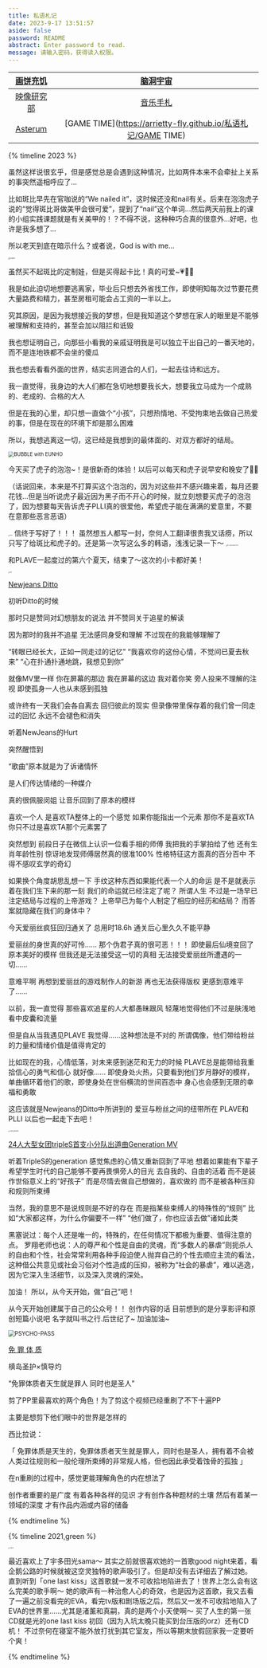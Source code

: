 ```yaml
---
title: 私语札记
date: 2023-9-17 13:51:57
aside: false
password: README  
abstract: Enter password to read. 
message: 请输入密码，获得读入权限。
---
```




| [画饼充饥](https://arrietty-fly.github.io/私语札记/画饼充饥) | [脑洞宇宙](https://arrietty-fly.github.io/私语札记/脑洞宇宙) |
| :----------------------------------------------------------: | :----------------------------------------------------------: |
| [映像研究部](https://arrietty-fly.github.io/私语札记/映像研究部) | [音乐手札](https://arrietty-fly.github.io/异世相遇/音乐手札) |
|  [Asterum](https://arrietty-fly.github.io/异世相遇/Asterum)  | [GAME TIME](https://arrietty-fly.github.io/私语札记/GAME TIME) |

{% timeline 2023 %}

<!-- timeline 10-24 -->

虽然这样说很玄乎，但是感觉总是会遇到这种情况，比如两件本来不会牵扯上关系的事突然遥相呼应了...

比如斑比早先在官咖说的“We nailed it”，这时候还没和nail有关。后来在泡泡虎子说的“觉得斑比哥做美甲会很可爱”，提到了“nail”这个单词...然后两天前我上的课的小组实践课题就是有关美甲的！？不得不说，这种种巧合真的很意外...好吧，也许是我多想了...

所以老天到底在暗示什么？或者说，God is with me...

<!-- endtimeline -->

<!-- timeline 10-15 -->

<img src="私语札记/卡比.jpg" alt="Letter" style="zoom: 25%;" />

虽然买不起斑比的定制娃，但是买得起卡比！真的可爱~💗🍑🍓

<!-- endtimeline -->

<!-- timeline 09-30 -->

我是如此迫切地想要逃离家，毕业后只想去外省找工作，即使明知每次过节要花费大量路费和精力，甚至房租可能会占工资的一半以上。

究其原因，是因为我想接近我的梦想，但是我知道这个梦想在家人的眼里是不能够被理解和支持的，甚至会加以阻拦和诋毁

我也想证明自己，向那些小看我的亲戚证明我是可以独立干出自己的一番天地的，而不是连地铁都不会坐的傻瓜

我也想去看看外面的世界，结实志同道合的人们，一起去往诗和远方。

我一直觉得，我身边的大人们都在急切地想要我长大，想要我立马成为一个成熟的、老成的、合格的大人

但是在我的心里，却只想一直做个“小孩”，只想热情地、不受拘束地去做自己热爱的事，但是在现在的环境下却是那么困难

所以，我想逃离这一切，这已经是我想到的最体面的、对双方都好的结局。

<!-- endtimeline -->

<!-- timeline 09-19 -->

<img src="私语札记/BUBBLE with EUNHO.jpg" alt="BUBBLE with EUNHO" style="zoom: 70%;" />

今天买了虎子的泡泡~！是很新奇的体验！以后可以每天和虎子说早安和晚安了🥰🥰

（话说回来，本来是不打算买这个泡泡的，因为对这些并不感兴趣来着，每月还要花钱...但是当听说虎子最近因为黑子而不开心的时候，就立刻想要买虎子的泡泡了，因为想要每天告诉虎子PLLI真的很爱他，希望虎子能在满满的爱意里，不要在意那些恶言恶语）

<!-- endtimeline -->

<!-- timeline 09-16 -->
<img src="私语札记/Letter.jpg" alt="Letter" style="zoom: 15%;" />
信终于写好了！！！
虽然想五人都写一封，奈何人工翻译很贵我又话痨，所以只写了给斑比和虎子的。还是第一次写这么多的韩语，浅浅记录一下～

<!-- endtimeline -->

<!-- timeline 09-15 -->

<img src="私语札记/第六个夏天 With PLAVE.jpg" alt="第六个夏天 With PLAVE" style="zoom: 15%;"/>

和PLAVE一起度过的第六个夏天，结束了～这次的小卡都好美！

<!-- endtimeline -->

<!-- timeline 09-05 -->

<img src="私语札记/Ditto.png" alt="Ditto" style="zoom: 15%;"/>

[Newjeans  Ditto](https://www.bilibili.com/video/BV1he4y1K7nu?p=1&vd_source=683accdf4a366c372d15625bf59c99d7)

初听Ditto的时候 

那时只是赞同对幻想朋友的说法 并不赞同关于追星的解读 

因为那时的我并不追星 无法感同身受和理解 不过现在的我能够理解了

 “转眼已经长大，正如一同走过的记忆” “我喜欢你的这份心情，不觉间已夏去秋来” “心在扑通扑通地跳，我想见到你” 

就像MV里一样 你在屏幕的那边 我在屏幕的这边 我对着你笑 旁人投来不理解的注视 即使孤身一人也从未感到孤独 

或许终有一天我们会各自离去  回归彼此的现实 但录像带里保存着的我们曾一同走过的回忆 永远不会褪色和消失

<!-- endtimeline -->

<!-- timeline 08-01 -->

听着NewJeans的Hurt

突然醒悟到

“歌曲”原本就是为了诉诸情怀

是人们传达情绪的一种媒介

真的很佩服闵姐  让音乐回到了原本的模样

<!-- endtimeline -->

<!-- timeline 07-29 -->

喜欢一个人
是喜欢TA整体上的一个感觉
如果你能指出一个元素
那你不是喜欢TA
你只不过是喜欢TA那个元素罢了

<!-- endtimeline -->

<!-- timeline 07-12 -->

突然想到
前段日子在微信上认识一位看手相的师傅
我把我的手掌拍给了他
还有生肖年龄性别
惊讶地发现师傅居然真的很准100%
性格特征这方面真的百分百中
不得不感叹玄学的奇幻

如果换个角度胡思乱想一下
手纹这种东西如果能代表一个人的命运
是不是就表示着在我们生下来的那一刻
我们的命运就已经注定了呢？
所谓人生
不过是一场早已注定结局与过程的上帝游戏？
上帝早已为每个人制定了相应的经历和结局？
而答案就隐藏在我们的身体中？

<!-- endtimeline -->

<!-- timeline 07-07 -->

今天爱丽丝疯狂回归通关了  总用时18.6h
通关后心里久久不能平静

爱丽丝的身世真的好可怜……
那个伪君子真的很可恶！！！
即使最后仙境变回了原本美好的模样
但我还是无法接受这一切的真相
无法接受爱丽丝所遭遇的一切……

意难平啊
再想到爱丽丝的游戏制作人的新游
再也无法获得版权
更感到意难平了……

<!-- endtimeline -->

<!-- timeline 04-29 -->

以前，我一直觉得
那些喜欢追星的人大都愚昧跟风
轻蔑地觉得他们不过是肤浅地看中皮囊和流量

但是自从当我遇见PLAVE
我觉得……这种想法是不对的
所谓偶像，他们带给粉丝的力量和情绪价值是值得肯定的

比如现在的我，心情低落，对未来感到迷茫和无力的时候
PLAVE总是能带给我重拾信心的勇气和信心
就好像……
即使身处火热，只要看到他们岁月静好的模样，单曲循环着他们的歌，即使身处在世俗横流的世间百态中
身心也会感到无限的幸福和勇敢

这应该就是Newjeans的Ditto中所讲到的
爱豆与粉丝之间的纽带所在
PLAVE和PLLI 以后也一起走下去吧！

<!-- endtimeline -->

<!-- timeline 04-28 -->

<img src="私语札记/TripleS generation.png" alt="TripleS generation" style="zoom: 15%;"/>

[24人大型女团tripleS首支小分队出道曲Generation MV](https://www.bilibili.com/video/BV1Se4y177DW/?spm_id_from=333.337.search-card.all.click&vd_source=683accdf4a366c372d15625bf59c99d7)

听着TripleS的generation
感觉焦虑的心情又重新回到了平地
想着如果能有下辈子
希望学生时代的自己能够不要再畏惧旁人的目光
去自我的、自由的活着
而不是装作世俗意义上的“好孩子”
而是尽情去做自己想做的，喜欢做的
而不是被各种压抑和规则所束缚

当然，我的意思不是说规则是不好的存在
而是指某些束缚人的特殊性的“规则”
比如“大家都这样，为什么你偏要不一样”
“他们做了，你也应该去做”诸如此类

黑塞说过：每个人还是唯一的，特殊的，在任何情况下都极为重要、值得注意的点。
罗翔老师也说：人的尊严和个性是自由的灵魂，而“多数人的暴虐”则扼杀人的自由和个性，社会常常利用各种手段迫使人抛弃自己的个性去顺应主流的看法，这种借公共意见或社会习俗对个性造成的压抑，被称为“社会的暴虐”，难以逃逸，因为它深入生活细节，以及深入灵魂的深处。

加油！
所以，从今天开始，做“自己”吧！

<!-- endtimeline -->

<!-- timeline 04-15 -->

从今天开始创建属于自己的公众号！！
创作内容的话
目前想到的是分享影评和原创短篇小说吧
名字就叫书之行.后世纪了~
加油加油~

<!-- endtimeline -->

<!-- timeline 03-07 -->

<img src="私语札记/PSYCHO-PASS.png" alt="PSYCHO-PASS" style="zoom: 80%;"/>

[免 罪 体 质](https://www.bilibili.com/video/BV16L41117dP/?spm_id_from=333.999.0.0&vd_source=683accdf4a366c372d15625bf59c99d7)

槙岛圣护×慎导灼   

 “免罪体质者天生就是罪人  同时也是圣人”  

剪了PP里最喜欢的两个角色！为了剪这个视频已经重刷了不下十遍PP

主要是想剪下他们眼中的世界是怎样的

西比拉说：

「 免罪体质是天生的，免罪体质者天生就是罪人，同时也是圣人，拥有着不会被人类过往规则和一般伦理所束缚的非常规人格，但也因此承受着蚀骨的孤独 」

在n重刷的过程中，感觉更能理解角色的内在想法了

<!-- endtimeline -->

<!-- timeline 02-04 -->

创作者重要的是广度
有着各种各样的见识
才有创作各种题材的土壤
然后有着某一领域的深度
才有作品内涵或内容的储备

<!-- endtimeline -->

{% endtimeline %}

{% timeline 2021,green %}

<!-- timeline 12-18 -->

<img src="私语札记/宇多田光.jpg" alt="宇多田光" style="zoom: 15%;"/>

最近喜欢上了宇多田光sama～
其实之前就很喜欢她的一首歌good night来着，看企鹅公路的时候就被这空灵独特的歌声吸引了。但是却没有去详细去了解过她。
直到听到「one last kiss」这首歌就一发不可收拾地陷进去了！世界上怎么会有这么完美的歌手啊～
她的歌声有一种治愈人心的奇效，也是因为这首歌，我又去看了一遍之前没看完的EVA，看完tv版和剧场版之后，然后又一发不可收拾地陷入了EVA的世界里......尤其是渚薰和真嗣，真的是两个小天使啊～
买了人生的第一张CD就是光的one last kiss 初回（因为入坑太晚只能买到台压版的orz）还有CD机！
不过奈何在寝室不能外放打扰到其它室友，所以等期末放假回家我一定要听个爽！

<!-- endtimeline -->

{% endtimeline %}
